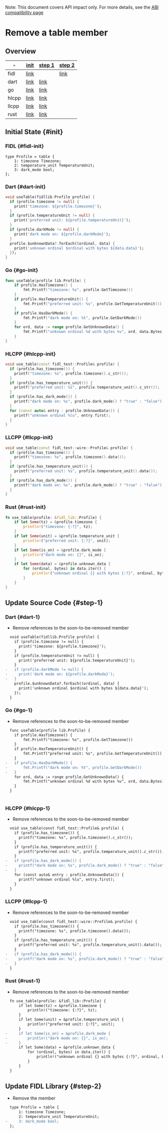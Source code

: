 <!-- WARNING: This file is machine generated by //src/tests/fidl/source_compatibility/gen, do not edit. -->

Note: This document covers API impact only. For more details, see the
[ABI compatibility page](/development/languages/fidl/guides/compatibility/README.md)

# Remove a table member

## Overview

-|[init](#init)|[step 1](#step-1)|[step 2](#step-2)
---|---|---|---
fidl|[link](#fidl-init)||[link](#fidl-2)
dart|[link](#dart-init)|[link](#dart-1)|
go|[link](#go-init)|[link](#go-1)|
hlcpp|[link](#hlcpp-init)|[link](#hlcpp-1)|
llcpp|[link](#llcpp-init)|[link](#llcpp-1)|
rust|[link](#rust-init)|[link](#rust-1)|

## Initial State {#init}

### FIDL {#fidl-init}

```fidl
type Profile = table {
    1: timezone Timezone;
    2: temperature_unit TemperatureUnit;
    3: dark_mode bool;
};
```

### Dart {#dart-init}

```dart
void useTable(fidllib.Profile profile) {
  if (profile.timezone != null) {
    print('timezone: ${profile.timezone}');
  }
  if (profile.temperatureUnit != null) {
    print('preferred unit: ${profile.temperatureUnit}');
  }
  if (profile.darkMode != null) {
    print('dark mode on: ${profile.darkMode}');
  }
  profile.$unknownData?.forEach((ordinal, data) {
    print('unknown ordinal $ordinal with bytes ${data.data}');
  });
}
```

### Go {#go-init}

```go
func useTable(profile lib.Profile) {
	if profile.HasTimezone() {
		fmt.Printf("timezone: %s", profile.GetTimezone())
	}
	if profile.HasTemperatureUnit() {
		fmt.Printf("preferred unit: %s", profile.GetTemperatureUnit())
	}
	if profile.HasDarkMode() {
		fmt.Printf("dark mode on: %t", profile.GetDarkMode())
	}
	for ord, data := range profile.GetUnknownData() {
		fmt.Printf("unknown ordinal %d with bytes %v", ord, data.Bytes)
	}
}

```

### HLCPP {#hlcpp-init}

```cpp
void use_table(const fidl_test::Profile& profile) {
  if (profile.has_timezone()) {
    printf("timezone: %s", profile.timezone().c_str());
  }
  if (profile.has_temperature_unit()) {
    printf("preferred unit: %s", profile.temperature_unit().c_str());
  }
  if (profile.has_dark_mode()) {
    printf("dark mode on: %s", profile.dark_mode() ? "true" : "false");
  }
  for (const auto& entry : profile.UnknownData()) {
    printf("unknown ordinal %lu", entry.first);
  }
}
```

### LLCPP {#llcpp-init}

```cpp
void use_table(const fidl_test::wire::Profile& profile) {
  if (profile.has_timezone()) {
    printf("timezone: %s", profile.timezone().data());
  }
  if (profile.has_temperature_unit()) {
    printf("preferred unit: %s", profile.temperature_unit().data());
  }
  if (profile.has_dark_mode()) {
    printf("dark mode on: %s", profile.dark_mode() ? "true" : "false");
  }
}
```

### Rust {#rust-init}

```rust
fn use_table(profile: &fidl_lib::Profile) {
    if let Some(tz) = &profile.timezone {
        println!("timezone: {:?}", tz);
    }
    if let Some(unit) = &profile.temperature_unit {
        println!("preferred unit: {:?}", unit);
    }
    if let Some(is_on) = &profile.dark_mode {
        println!("dark mode on: {}", is_on);
    }
    if let Some(data) = &profile.unknown_data {
        for (ordinal, bytes) in data.iter() {
            println!("unknown ordinal {} with bytes {:?}", ordinal, bytes);
        }
    }
}
```

## Update Source Code {#step-1}

### Dart {#dart-1}

- Remove references to the soon-to-be-removed member

```diff
  void useTable(fidllib.Profile profile) {
    if (profile.timezone != null) {
      print('timezone: ${profile.timezone}');
    }
    if (profile.temperatureUnit != null) {
      print('preferred unit: ${profile.temperatureUnit}');
    }
-   if (profile.darkMode != null) {
-     print('dark mode on: ${profile.darkMode}');
-   }
    profile.$unknownData?.forEach((ordinal, data) {
      print('unknown ordinal $ordinal with bytes ${data.data}');
    });
  }

```

### Go {#go-1}

- Remove references to the soon-to-be-removed member

```diff
  func useTable(profile lib.Profile) {
  	if profile.HasTimezone() {
  		fmt.Printf("timezone: %s", profile.GetTimezone())
  	}
  	if profile.HasTemperatureUnit() {
  		fmt.Printf("preferred unit: %s", profile.GetTemperatureUnit())
  	}
- 	if profile.HasDarkMode() {
- 		fmt.Printf("dark mode on: %t", profile.GetDarkMode())
- 	}
  	for ord, data := range profile.GetUnknownData() {
  		fmt.Printf("unknown ordinal %d with bytes %v", ord, data.Bytes)
  	}
  }
  

```

### HLCPP {#hlcpp-1}

- Remove references to the soon-to-be-removed member

```diff
  void use_table(const fidl_test::Profile& profile) {
    if (profile.has_timezone()) {
      printf("timezone: %s", profile.timezone().c_str());
    }
    if (profile.has_temperature_unit()) {
      printf("preferred unit: %s", profile.temperature_unit().c_str());
    }
-   if (profile.has_dark_mode()) {
-     printf("dark mode on: %s", profile.dark_mode() ? "true" : "false");
-   }
    for (const auto& entry : profile.UnknownData()) {
      printf("unknown ordinal %lu", entry.first);
    }
  }

```

### LLCPP {#llcpp-1}

- Remove references to the soon-to-be-removed member

```diff
  void use_table(const fidl_test::wire::Profile& profile) {
    if (profile.has_timezone()) {
      printf("timezone: %s", profile.timezone().data());
    }
    if (profile.has_temperature_unit()) {
      printf("preferred unit: %s", profile.temperature_unit().data());
    }
-   if (profile.has_dark_mode()) {
-     printf("dark mode on: %s", profile.dark_mode() ? "true" : "false");
-   }
  }

```

### Rust {#rust-1}

- Remove references to the soon-to-be-removed member

```diff
  fn use_table(profile: &fidl_lib::Profile) {
      if let Some(tz) = &profile.timezone {
          println!("timezone: {:?}", tz);
      }
      if let Some(unit) = &profile.temperature_unit {
          println!("preferred unit: {:?}", unit);
      }
-     if let Some(is_on) = &profile.dark_mode {
-         println!("dark mode on: {}", is_on);
-     }
      if let Some(data) = &profile.unknown_data {
          for (ordinal, bytes) in data.iter() {
              println!("unknown ordinal {} with bytes {:?}", ordinal, bytes);
          }
      }
  }

```

## Update FIDL Library {#step-2}

- Remove the member

```diff
  type Profile = table {
      1: timezone Timezone;
      2: temperature_unit TemperatureUnit;
-     3: dark_mode bool;
  };

```


